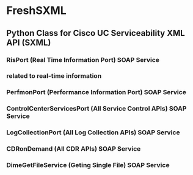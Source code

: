 # FreshSXML
## Python Class for Cisco UC Serviceability XML API  (SXML)

### RisPort (Real Time Information Port) SOAP Service

### related to real-time information
  
### PerfmonPort (Performance Information Port) SOAP Service

### ControlCenterServicesPort (All Service Control APIs) SOAP Service

### LogCollectionPort (All Log Collection APIs) SOAP Service

### CDRonDemand (All CDR APIs) SOAP Service

### DimeGetFileService (Geting Single File) SOAP Service 

